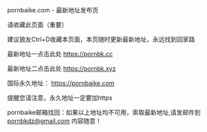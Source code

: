 pornbaike.com - 最新地址发布页

请收藏此页面（重要）

建议狼友Ctrl+D收藏本页面，本页随时更新最新地址，永远找到回家路

最新地址一点击此处 https://pornbk.cc

最新地址二点击此处 https://pornbk.xyz

国际永久地址： https://pornbaike.com


提醒您请注意，永久地址一定要加https

pornbaike邮箱找回：如果以上地址均不可用，索取最新地址,请发邮件到 pornbkdz@gmail.com 内容随意！
